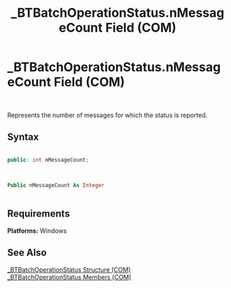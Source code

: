 ﻿---
title: _BTBatchOperationStatus.nMessageCount Field (COM)
TOCTitle: _BTBatchOperationStatus.nMessageCount Field (COM)
ms:assetid: 7d8cbf91-c9a0-4c66-8ea1-a70e4ae53511
ms:mtpsurl: https://msdn.microsoft.com/en-us/library/Aa561010(v=BTS.80)
ms:contentKeyID: 51529192
ms.date: 08/30/2017
mtps_version: v=BTS.80
dev_langs:
- c++
- vb
---

# \_BTBatchOperationStatus.nMessageCount Field (COM)

 

Represents the number of messages for which the status is reported.

## Syntax

``` c++
  
public: int nMessageCount;  
  
```

``` vb
  
Public nMessageCount As Integer  
  
```

## Requirements

**Platforms:** Windows

## See Also

[\_BTBatchOperationStatus Structure (COM)](btbatchoperationstatus-structure-com.md)  
[\_BTBatchOperationStatus Members (COM)](btbatchoperationstatus-members-com.md)

